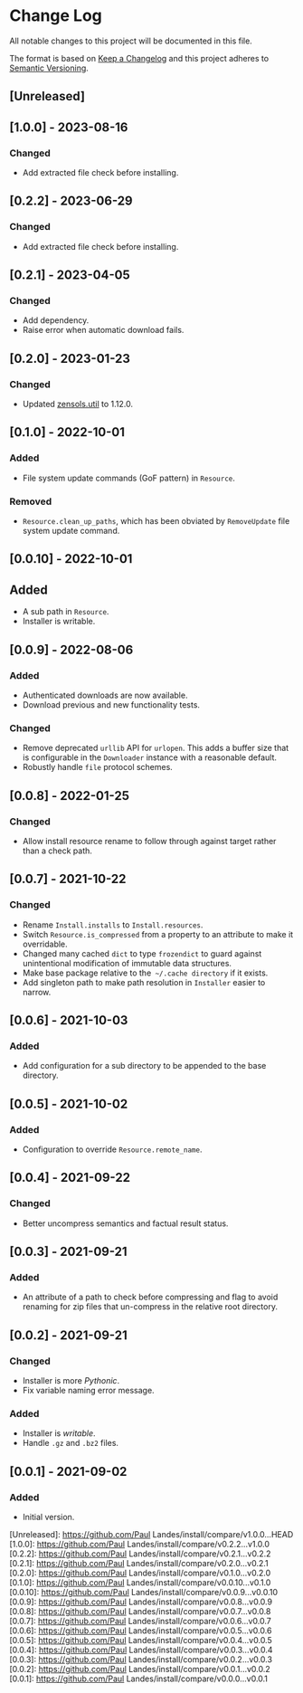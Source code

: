 # Change Log
All notable changes to this project will be documented in this file.

The format is based on [Keep a Changelog](http://keepachangelog.com/)
and this project adheres to [Semantic Versioning](http://semver.org/).


## [Unreleased]


## [1.0.0] - 2023-08-16
### Changed
- Add extracted file check before installing.


## [0.2.2] - 2023-06-29
### Changed
- Add extracted file check before installing.


## [0.2.1] - 2023-04-05
### Changed
- Add dependency.
- Raise error when automatic download fails.


## [0.2.0] - 2023-01-23
### Changed
- Updated [zensols.util] to 1.12.0.


## [0.1.0] - 2022-10-01
### Added
- File system update commands (GoF pattern) in `Resource`.

### Removed
- `Resource.clean_up_paths`, which has been obviated by `RemoveUpdate` file
  system update command.


## [0.0.10] - 2022-10-01
## Added
- A sub path in `Resource`.
- Installer is writable.


## [0.0.9] - 2022-08-06
### Added
- Authenticated downloads are now available.
- Download previous and new functionality tests.

### Changed
- Remove deprecated `urllib` API for `urlopen`.  This adds a buffer size that
  is configurable in the `Downloader` instance with a reasonable default.
- Robustly handle `file` protocol schemes.


## [0.0.8] - 2022-01-25
### Changed
- Allow install resource rename to follow through against target rather than a
  check path.


## [0.0.7] - 2021-10-22
### Changed
- Rename `Install.installs` to `Install.resources`.
- Switch `Resource.is_compressed` from a property to an attribute to make it
  overridable.
- Changed many cached `dict` to type `frozendict` to guard against
  unintentional modification of immutable data structures.
- Make base package relative to the` ~/.cache directory` if it exists.
- Add singleton path to make path resolution in `Installer` easier to narrow.


## [0.0.6] - 2021-10-03
### Added
- Add configuration for a sub directory to be appended to the base directory.


## [0.0.5] - 2021-10-02
### Added
- Configuration to override `Resource.remote_name`.


## [0.0.4] - 2021-09-22
### Changed
- Better uncompress semantics and factual result status.


## [0.0.3] - 2021-09-21
### Added
- An attribute of a path to check before compressing and flag to avoid renaming
  for zip files that un-compress in the relative root directory.


## [0.0.2] - 2021-09-21
### Changed
- Installer is more *Pythonic*.
- Fix variable naming error message.

### Added
- Installer is *writable*.
- Handle `.gz` and `.bz2` files.


## [0.0.1] - 2021-09-02
### Added
- Initial version.


<!-- links -->
[Unreleased]: https://github.com/Paul Landes/install/compare/v1.0.0...HEAD
[1.0.0]: https://github.com/Paul Landes/install/compare/v0.2.2...v1.0.0
[0.2.2]: https://github.com/Paul Landes/install/compare/v0.2.1...v0.2.2
[0.2.1]: https://github.com/Paul Landes/install/compare/v0.2.0...v0.2.1
[0.2.0]: https://github.com/Paul Landes/install/compare/v0.1.0...v0.2.0
[0.1.0]: https://github.com/Paul Landes/install/compare/v0.0.10...v0.1.0
[0.0.10]: https://github.com/Paul Landes/install/compare/v0.0.9...v0.0.10
[0.0.9]: https://github.com/Paul Landes/install/compare/v0.0.8...v0.0.9
[0.0.8]: https://github.com/Paul Landes/install/compare/v0.0.7...v0.0.8
[0.0.7]: https://github.com/Paul Landes/install/compare/v0.0.6...v0.0.7
[0.0.6]: https://github.com/Paul Landes/install/compare/v0.0.5...v0.0.6
[0.0.5]: https://github.com/Paul Landes/install/compare/v0.0.4...v0.0.5
[0.0.4]: https://github.com/Paul Landes/install/compare/v0.0.3...v0.0.4
[0.0.3]: https://github.com/Paul Landes/install/compare/v0.0.2...v0.0.3
[0.0.2]: https://github.com/Paul Landes/install/compare/v0.0.1...v0.0.2
[0.0.1]: https://github.com/Paul Landes/install/compare/v0.0.0...v0.0.1

[zensols.util]: https://github.com/plandes/util

